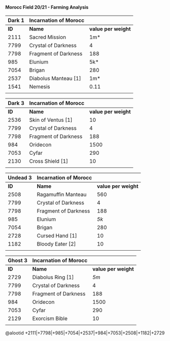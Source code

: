 #### Morocc Field 20/21 - Farming Analysis

| Dark  1|       **Incarnation of Morocc**         |                   |
| ------- | ----------------- | ----------------- |
| **ID**      | **Name**              | **value per weight**  |
| 2111 | Sacred Mission | 1m* |
| 7799	| Crystal of Darkness | 4 |
| 7798 | Fragment of Darkness |	188 |
| 985	| Elunium |	5k* |
| 7054 | Brigan	| 280 |
| 2537 | Diabolus Manteau [1]	| 1m* |
| 1541 | Nemesis | 0.11 |
|         |                   |                   |

| Dark  3|       **Incarnation of Morocc**         |                   |
| ------- | ----------------- | ----------------- |
| **ID**      | **Name**              | **value per weight**  |
| 2536 | Skin of Ventus [1] | 10 |
| 7799 | Crystal of Darkness | 4 |
| 7798 | Fragment of Darkness |	188 |
| 984	| Oridecon | 1500 |
| 7053 | Cyfar | 290 |
| 2130 | Cross Shield [1] | 10 |
|         |                   |                   |

| Undead  3|       **Incarnation of Morocc**         |                   |
| ------- | ----------------- | ----------------- |
| **ID**      | **Name**              | **value per weight**  |
| 2508 | Ragamuffin Manteau | 560 |
| 7799 | Crystal of Darkness | 4 |
| 7798 | Fragment of Darkness |	188 |
| 985	| Elunium |	*5k*  |
| 7054 | Brigan	| 280 |
| 2728 | Cursed Hand [1] | 10 |
| 1182 | Bloody Eater [2] | 10 | 
|         |                   |                   |

| Ghost 3 |       **Incarnation of Morocc**         |                   |
| ------- | ----------------- | ----------------- |
| **ID**      | **Name**              | **value per weight**  |
| 2729 | Diabolus Ring [1] |  *5m* |
| 7799 | Crystal of Darkness | 4 |
| 7798 | Fragment of Darkness |	188 |
| 984	| Oridecon | 1500 |
| 7053 | Cyfar | 290 |
| 2129 | Exorcism Bible | 10 | 
|         |                   |                   |

@alootid +2111|+7798|+985|+7054|+2537|+984|+7053|+2508|+1182|+2729
